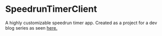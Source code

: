 # SpeedrunTimerClient
 A highly customizable speedrun timer app. Created as a project for a dev blog series as seen [here.](https://dev.to/kevthedev/making-a-speedrun-timer-prologue-4di)
